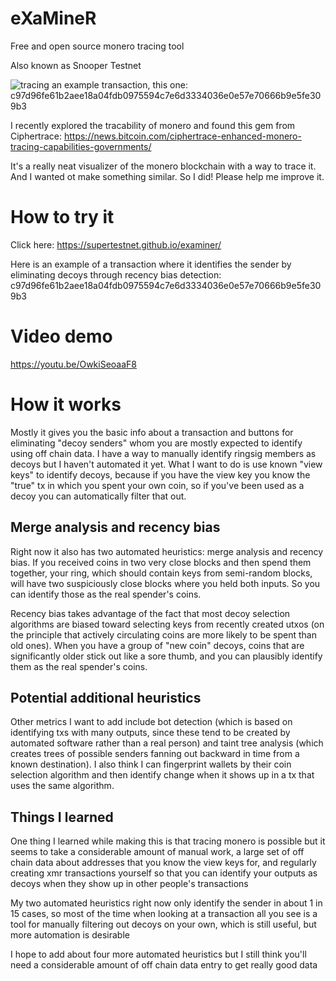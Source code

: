 # eXaMineR
Free and open source monero tracing tool

Also known as Snooper Testnet

![tracing an example transaction, this one: c97d96fe61b2aee18a04fdb0975594c7e6d3334036e0e57e70666b9e5fe309b3](https://supertestnet.github.io/examiner/examiner-example.gif)

I recently explored the tracability of monero and found this gem from Ciphertrace: https://news.bitcoin.com/ciphertrace-enhanced-monero-tracing-capabilities-governments/

It's a really neat visualizer of the monero blockchain with a way to trace it. And I wanted ot make something similar. So I did! Please help me improve it.

# How to try it

Click here: https://supertestnet.github.io/examiner/

Here is an example of a transaction where it identifies the sender by eliminating decoys through recency bias detection: c97d96fe61b2aee18a04fdb0975594c7e6d3334036e0e57e70666b9e5fe309b3

# Video demo

https://youtu.be/OwkiSeoaaF8

# How it works

Mostly it gives you the basic info about a transaction and buttons for eliminating "decoy senders" whom you are mostly expected to identify using off chain data. I have a way to manually identify ringsig members as decoys but I haven't automated it yet. What I want to do is use known "view keys" to identify decoys, because if you have the view key you know the "true" tx in which you spent your own coin, so if you've been used as a decoy you can automatically filter that out.

## Merge analysis and recency bias

Right now it also has two automated heuristics: merge analysis and recency bias. If you received coins in two very close blocks and then spend them together, your ring, which should contain keys from semi-random blocks, will have two suspiciously close blocks where you held both inputs. So you can identify those as the real spender's coins.

Recency bias takes advantage of the fact that most decoy selection algorithms are biased toward selecting keys from recently created utxos (on the principle that actively circulating coins are more likely to be spent than old ones). When you have a group of "new coin" decoys, coins that are significantly older stick out like a sore thumb, and you can plausibly identify them as the real spender's coins.

## Potential additional heuristics

Other metrics I want to add include bot detection (which is based on identifying txs with many outputs, since these tend to be created by automated software rather than a real person) and taint tree analysis (which creates trees of possible senders fanning out backward in time from a known destination). I also think I can fingerprint wallets by their coin selection algorithm and then identify change when it shows up in a tx that uses the same algorithm.

## Things I learned

One thing I learned while making this is that tracing monero is possible but it seems to take a considerable amount of manual work, a large set of off chain data about addresses that you know the view keys for, and regularly creating xmr transactions yourself so that you can identify your outputs as decoys when they show up in other people's transactions

My two automated heuristics right now only identify the sender in about 1 in 15 cases, so most of the time when looking at a transaction all you see is a tool for manually filtering out decoys on your own, which is still useful, but more automation is desirable

I hope to add about four more automated heuristics but I still think you'll need a considerable amount of off chain data entry to get really good data

